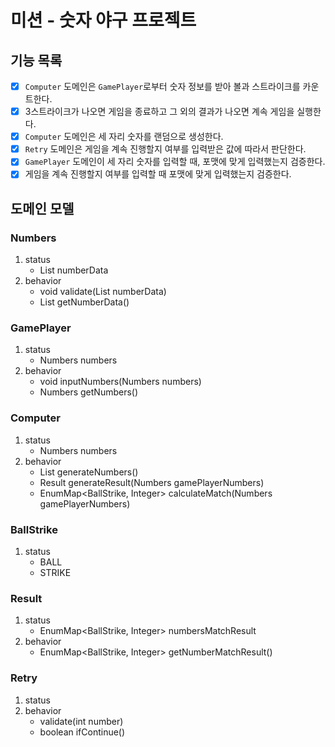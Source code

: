 # 미션 - 숫자 야구 프로젝트

## 기능 목록
- [x] `Computer` 도메인은 `GamePlayer`로부터 숫자 정보를 받아 볼과 스트라이크를 카운트한다.
- [x] 3스트라이크가 나오면 게임을 종료하고 그 외의 결과가 나오면 계속 게임을 실행한다.
- [x] `Computer` 도메인은 세 자리 숫자를 랜덤으로 생성한다.
- [x] `Retry` 도메인은 게임을 계속 진행할지 여부를 입력받은 값에 따라서 판단한다.
- [x] `GamePlayer` 도메인이 세 자리 숫자를 입력할 때, 포맷에 맞게 입력했는지 검증한다.
- [x] 게임을 계속 진행할지 여부를 입력할 때 포맷에 맞게 입력했는지 검증한다.

## 도메인 모델
### Numbers
1. status
   - List<Integer> numberData
2. behavior
   - void validate(List<Integer> numberData)
   - List<Integer> getNumberData()

### GamePlayer
1. status
   - Numbers numbers
2. behavior
   - void inputNumbers(Numbers numbers)
   - Numbers getNumbers()

### Computer
1. status
   - Numbers numbers
2. behavior
   - List<Integer> generateNumbers()
   - Result generateResult(Numbers gamePlayerNumbers)
   - EnumMap<BallStrike, Integer> calculateMatch(Numbers gamePlayerNumbers) 

### BallStrike
1. status
   - BALL
   - STRIKE

### Result
1. status
   - EnumMap<BallStrike, Integer> numbersMatchResult
2. behavior
   - EnumMap<BallStrike, Integer> getNumberMatchResult()

### Retry
1. status
2. behavior
   - validate(int number)
   - boolean ifContinue()